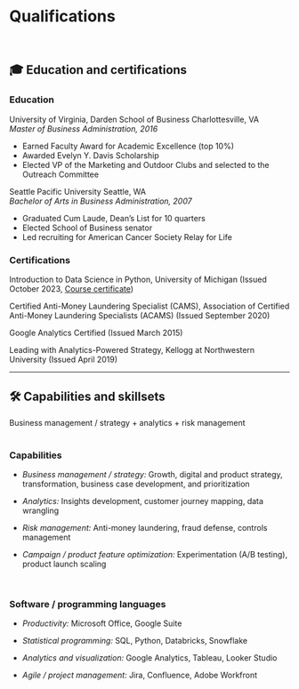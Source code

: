 # Qualifications
<br>

##  🎓 Education and certifications

### Education

University of Virginia, Darden School of Business	Charlottesville, VA
<br>
<em>Master of Business Administration, 2016</em>
* Earned Faculty Award for Academic Excellence (top 10%)
* Awarded Evelyn Y. Davis Scholarship 
* Elected VP of the Marketing and Outdoor Clubs and selected to the Outreach Committee

Seattle Pacific University	Seattle, WA
<br>
<em>Bachelor of Arts in Business Administration, 2007</em>
* Graduated Cum Laude, Dean’s List for 10 quarters
* Elected School of Business senator
* Led recruiting for American Cancer Society Relay for Life

### Certifications

Introduction to Data Science in Python, University of Michigan (Issued October 2023, [Course certificate](https://www.coursera.org/account/accomplishments/certificate/KWLW2J2NYZ9Y))

Certified Anti-Money Laundering Specialist (CAMS), Association of Certified Anti-Money Laundering Specialists (ACAMS) (Issued September 2020)

Google Analytics Certified (Issued March 2015)

Leading with Analytics-Powered Strategy, Kellogg at Northwestern University (Issued April 2019)

---

## 🛠️ Capabilities and skillsets 

Business management / strategy + analytics + risk management 
<br><br>

### Capabilities

* <em>Business management / strategy:</em> Growth, digital and product strategy, transformation, business case development, and prioritization
  
* <em>Analytics:</em> Insights development, customer journey mapping, data wrangling
  
* <em>Risk management:</em> Anti-money laundering, fraud defense, controls management
  
* <em>Campaign / product feature optimization:</em> Experimentation (A/B testing), product launch scaling
<br>

### Software / programming languages

* <em>Productivity:</em> Microsoft Office, Google Suite

* <em>Statistical programming:</em> SQL, Python, Databricks, Snowflake 

* <em>Analytics and visualization:</em> Google Analytics, Tableau, Looker Studio

* <em>Agile / project management:</em> Jira, Confluence, Adobe Workfront
